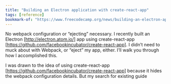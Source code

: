 ```yaml
---
title: "Building an Electron application with create-react-app"
tags: [reference]
bookmark-of: "https://www.freecodecamp.org/news/building-an-electron-application-with-create-react-app-97945861647c/"
---
```

No webpack configuration or “ejecting” necessary.
I recently built an Electron [http://electron.atom.io/]  app using 
create-react-app [https://github.com/facebookincubator/create-react-app]. I
didn’t need to muck about with Webpack, or “eject” my app, either. I’ll walk you
through how I accomplished this.

I was drawn to the idea of using create-react-app
[https://github.com/facebookincubator/create-react-app]  because it hides the
webpack configuration details. But my search for existing guide